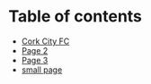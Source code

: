 # Table of contents

* [Cork City FC](README.md)
* [Page 2](page-2.md)
* [Page 3](page-3.md)
* [small page](small-page.md)
